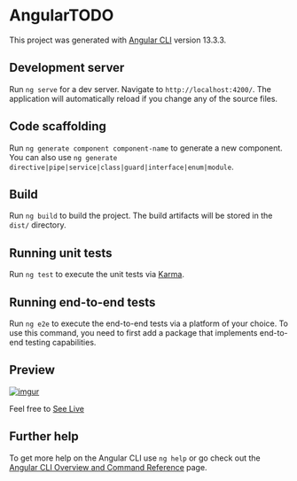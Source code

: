 # AngularTODO

This project was generated with [Angular CLI](https://github.com/angular/angular-cli) version 13.3.3.

## Development server

Run `ng serve` for a dev server. Navigate to `http://localhost:4200/`. The application will automatically reload if you change any of the source files.

## Code scaffolding

Run `ng generate component component-name` to generate a new component. You can also use `ng generate directive|pipe|service|class|guard|interface|enum|module`.

## Build

Run `ng build` to build the project. The build artifacts will be stored in the `dist/` directory.

## Running unit tests

Run `ng test` to execute the unit tests via [Karma](https://karma-runner.github.io).

## Running end-to-end tests

Run `ng e2e` to execute the end-to-end tests via a platform of your choice. To use this command, you need to first add a package that implements end-to-end testing capabilities.
## Preview

[![imgur](https://res.cloudinary.com/dbnvekn33/image/upload/v1677592784/Angular-TODO-preview_swoxll.png)](https://arunhbk-angulartodo.netlify.app/)

 Feel free to [See Live](https://arunhbk-angulartodo.netlify.app/)

## Further help

To get more help on the Angular CLI use `ng help` or go check out the [Angular CLI Overview and Command Reference](https://angular.io/cli) page.
